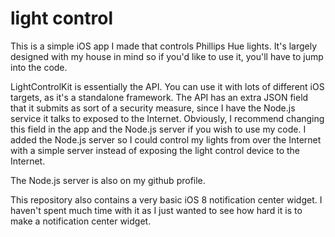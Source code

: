 light control
===================

This is a simple iOS app I made that controls Phillips Hue lights. It's largely designed with my house in mind so if you'd like to use it, you'll have to jump into the code. 

LightControlKit is essentially the API. You can use it with lots of different iOS targets, as it's a standalone framework. The API has an extra JSON field that it submits as sort of a security measure, since I have the Node.js service it talks to exposed to the Internet. Obviously, I recommend changing this field in the app and the Node.js server if you wish to use my code. I added the Node.js server so I could control my lights from over the Internet with a simple server instead of exposing the light control device to the Internet. 

The Node.js server is also on my github profile. 

This repository also contains a very basic iOS 8 notification center widget. I haven't spent much time with it as I just wanted to see how hard it is to make a notification center widget. 
